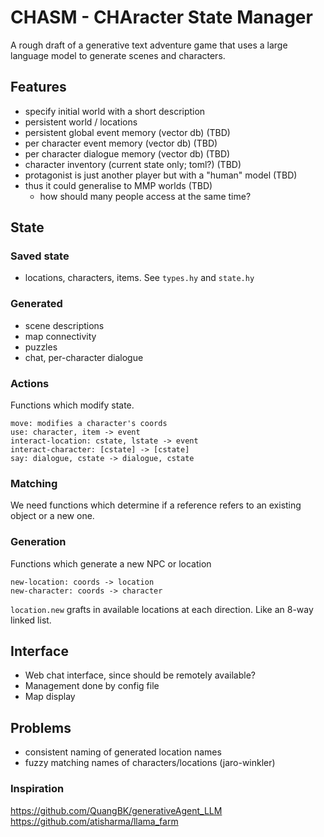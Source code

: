 # CHASM - CHAracter State Manager

A rough draft of a generative text adventure game that uses a large language model to generate scenes and characters.


## Features

- specify initial world with a short description
- persistent world / locations
- persistent global event memory (vector db) (TBD)
- per character event memory (vector db) (TBD)
- per character dialogue memory (vector db) (TBD)
- character inventory (current state only; toml?) (TBD)
- protagonist is just another player but with a "human" model (TBD)
- thus it could generalise to MMP worlds (TBD)
  * how should many people access at the same time?


## State

### Saved state

- locations, characters, items. See `types.hy` and `state.hy`


### Generated

- scene descriptions
- map connectivity
- puzzles
- chat, per-character dialogue


### Actions

Functions which modify state.

```
move: modifies a character's coords
use: character, item -> event
interact-location: cstate, lstate -> event
interact-character: [cstate] -> [cstate]
say: dialogue, cstate -> dialogue, cstate
```


### Matching

We need functions which determine if a reference refers to an existing object or a new one.


### Generation

Functions which generate a new NPC or location

```
new-location: coords -> location
new-character: coords -> character
```

`location.new` grafts in available locations at each direction. Like an 8-way linked list.


## Interface

- Web chat interface, since should be remotely available?
- Management done by config file
- Map display


## Problems

- consistent naming of generated location names
- fuzzy matching names of characters/locations (jaro-winkler)


### Inspiration

https://github.com/QuangBK/generativeAgent_LLM
https://github.com/atisharma/llama_farm
